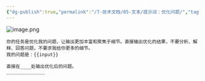 ```yaml
---
{"dg-publish":true,"permalink":"/7-技术文档/05-文本/提示词：优化问题/","tags":["提示词"]}
---
```


![image.png](https://nxl-tuchuang.oss-cn-beijing.aliyuncs.com/202408180941182.png)

``` text
你的任务是优化我的问题，让输出更加丰富和聚焦于细节。直接输出优化的结果，不要分析、解释、回答问题，不要求我给你更多的细节。
我的问题是：{{input}}

直接在____处输出优化后的问题。
______________
```